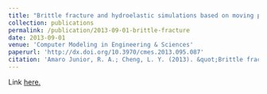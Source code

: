 ```yaml
---
title: "Brittle fracture and hydroelastic simulations based on moving particle simulation"
collection: publications
permalink: /publication/2013-09-01-brittle-fracture
date: 2013-09-01
venue: 'Computer Modeling in Engineering & Sciences'
paperurl: 'http://dx.doi.org/10.3970/cmes.2013.095.087'
citation: 'Amaro Junior, R. A.; Cheng, L. Y. (2013). &quot;Brittle fracture and hydroelastic simulations based on moving particle simulation.&quot; <i>Computer Modeling in Engineering & Sciences</i>, 95(2): 87-118'
---
```


Link [here.](https://www.techscience.com/CMES/v95n2/27006)